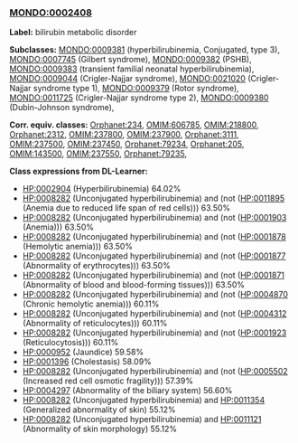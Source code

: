 
### [MONDO:0002408](http://purl.obolibrary.org/obo/MONDO_0002408)
**Label:** bilirubin metabolic disorder

**Subclasses:** [MONDO:0009381](http://purl.obolibrary.org/obo/MONDO_0009381) (hyperbilirubinemia, Conjugated, type 3), [MONDO:0007745](http://purl.obolibrary.org/obo/MONDO_0007745) (Gilbert syndrome), [MONDO:0009382](http://purl.obolibrary.org/obo/MONDO_0009382) (PSHB), [MONDO:0009383](http://purl.obolibrary.org/obo/MONDO_0009383) (transient familial neonatal hyperbilirubinemia), [MONDO:0009044](http://purl.obolibrary.org/obo/MONDO_0009044) (Crigler-Najjar syndrome), [MONDO:0021020](http://purl.obolibrary.org/obo/MONDO_0021020) (Crigler-Najjar syndrome type 1), [MONDO:0009379](http://purl.obolibrary.org/obo/MONDO_0009379) (Rotor syndrome), [MONDO:0011725](http://purl.obolibrary.org/obo/MONDO_0011725) (Crigler-Najjar syndrome type 2), [MONDO:0009380](http://purl.obolibrary.org/obo/MONDO_0009380) (Dubin-Johnson syndrome), 

**Corr. equiv. classes:** [Orphanet:234](http://www.orpha.net/ORDO/Orphanet_234), [OMIM:606785](http://purl.obolibrary.org/obo/OMIM_606785), [OMIM:218800](http://purl.obolibrary.org/obo/OMIM_218800), [Orphanet:2312](http://www.orpha.net/ORDO/Orphanet_2312), [OMIM:237800](http://purl.obolibrary.org/obo/OMIM_237800), [OMIM:237900](http://purl.obolibrary.org/obo/OMIM_237900), [Orphanet:3111](http://www.orpha.net/ORDO/Orphanet_3111), [OMIM:237500](http://purl.obolibrary.org/obo/OMIM_237500), [OMIM:237450](http://purl.obolibrary.org/obo/OMIM_237450), [Orphanet:79234](http://www.orpha.net/ORDO/Orphanet_79234), [Orphanet:205](http://www.orpha.net/ORDO/Orphanet_205), [OMIM:143500](http://purl.obolibrary.org/obo/OMIM_143500), [OMIM:237550](http://purl.obolibrary.org/obo/OMIM_237550), [Orphanet:79235](http://www.orpha.net/ORDO/Orphanet_79235), 

**Class expressions from DL-Learner:**

- [HP:0002904](http://purl.obolibrary.org/obo/HP_0002904) (Hyperbilirubinemia) 64.02%
- [HP:0008282](http://purl.obolibrary.org/obo/HP_0008282) (Unconjugated hyperbilirubinemia) and (not ([HP:0011895](http://purl.obolibrary.org/obo/HP_0011895) (Anemia due to reduced life span of red cells))) 63.50%
- [HP:0008282](http://purl.obolibrary.org/obo/HP_0008282) (Unconjugated hyperbilirubinemia) and (not ([HP:0001903](http://purl.obolibrary.org/obo/HP_0001903) (Anemia))) 63.50%
- [HP:0008282](http://purl.obolibrary.org/obo/HP_0008282) (Unconjugated hyperbilirubinemia) and (not ([HP:0001878](http://purl.obolibrary.org/obo/HP_0001878) (Hemolytic anemia))) 63.50%
- [HP:0008282](http://purl.obolibrary.org/obo/HP_0008282) (Unconjugated hyperbilirubinemia) and (not ([HP:0001877](http://purl.obolibrary.org/obo/HP_0001877) (Abnormality of erythrocytes))) 63.50%
- [HP:0008282](http://purl.obolibrary.org/obo/HP_0008282) (Unconjugated hyperbilirubinemia) and (not ([HP:0001871](http://purl.obolibrary.org/obo/HP_0001871) (Abnormality of blood and blood-forming tissues))) 63.50%
- [HP:0008282](http://purl.obolibrary.org/obo/HP_0008282) (Unconjugated hyperbilirubinemia) and (not ([HP:0004870](http://purl.obolibrary.org/obo/HP_0004870) (Chronic hemolytic anemia))) 60.11%
- [HP:0008282](http://purl.obolibrary.org/obo/HP_0008282) (Unconjugated hyperbilirubinemia) and (not ([HP:0004312](http://purl.obolibrary.org/obo/HP_0004312) (Abnormality of reticulocytes))) 60.11%
- [HP:0008282](http://purl.obolibrary.org/obo/HP_0008282) (Unconjugated hyperbilirubinemia) and (not ([HP:0001923](http://purl.obolibrary.org/obo/HP_0001923) (Reticulocytosis))) 60.11%
- [HP:0000952](http://purl.obolibrary.org/obo/HP_0000952) (Jaundice) 59.58%
- [HP:0001396](http://purl.obolibrary.org/obo/HP_0001396) (Cholestasis) 58.09%
- [HP:0008282](http://purl.obolibrary.org/obo/HP_0008282) (Unconjugated hyperbilirubinemia) and (not ([HP:0005502](http://purl.obolibrary.org/obo/HP_0005502) (Increased red cell osmotic fragility))) 57.39%
- [HP:0004297](http://purl.obolibrary.org/obo/HP_0004297) (Abnormality of the biliary system) 56.60%
- [HP:0008282](http://purl.obolibrary.org/obo/HP_0008282) (Unconjugated hyperbilirubinemia) and [HP:0011354](http://purl.obolibrary.org/obo/HP_0011354) (Generalized abnormality of skin) 55.12%
- [HP:0008282](http://purl.obolibrary.org/obo/HP_0008282) (Unconjugated hyperbilirubinemia) and [HP:0011121](http://purl.obolibrary.org/obo/HP_0011121) (Abnormality of skin morphology) 55.12%


